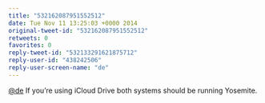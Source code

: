 ```yaml
---
title: "532162087951552512"
date: Tue Nov 11 13:25:03 +0000 2014
original-tweet-id: "532162087951552512"
retweets: 0
favorites: 0
reply-tweet-id: "532133291621875712"
reply-user-id: "438242506"
reply-user-screen-name: "de"
---
```

<a href="https://twitter.com/de">@de</a> If you’re using iCloud Drive both systems should be running Yosemite.
